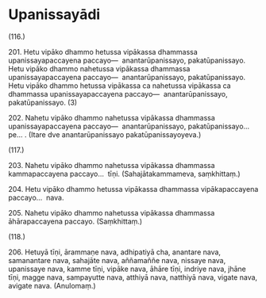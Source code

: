 # Upanissayādi

(116.)

201\. Hetu vipāko dhammo hetussa vipākassa dhammassa upanissayapaccayena paccayo—  anantarūpanissayo, pakatūpanissayo. Hetu vipāko dhammo nahetussa vipākassa dhammassa upanissayapaccayena paccayo—  anantarūpanissayo, pakatūpanissayo. Hetu vipāko dhammo hetussa vipākassa ca nahetussa vipākassa ca dhammassa upanissayapaccayena paccayo—  anantarūpanissayo, pakatūpanissayo. (3)

202\. Nahetu vipāko dhammo nahetussa vipākassa dhammassa upanissayapaccayena paccayo—  anantarūpanissayo, pakatūpanissayo…pe… . (Itare dve anantarūpanissayo pakatūpanissayoyeva.)

(117.)

203\. Nahetu vipāko dhammo nahetussa vipākassa dhammassa kammapaccayena paccayo…  tīṇi. (Sahajātakammameva, saṃkhittaṃ.)

204\. Hetu vipāko dhammo hetussa vipākassa dhammassa vipākapaccayena paccayo…  nava.

205\. Nahetu vipāko dhammo nahetussa vipākassa dhammassa āhārapaccayena paccayo. (Saṃkhittaṃ.)

(118.)

206\. Hetuyā tīṇi, ārammaṇe nava, adhipatiyā cha, anantare nava, samanantare nava, sahajāte nava, aññamaññe nava, nissaye nava, upanissaye nava, kamme tīṇi, vipāke nava, āhāre tīṇi, indriye nava, jhāne tīṇi, magge nava, sampayutte nava, atthiyā nava, natthiyā nava, vigate nava, avigate nava. (Anulomaṃ.)
